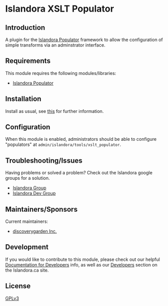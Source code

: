 # Islandora XSLT Populator

## Introduction

A plugin for the [Islandora Populator](http://github.com/discoverygarden/islandora_populator) framework to allow the configuration of simple transforms via an adminstrator interface.

## Requirements

This module requires the following modules/libraries:

* [Islandora Populator](http://github.com/discoverygarden/islandora_populator)

## Installation

Install as usual, see [this](https://drupal.org/documentation/install/modules-themes/modules-7) for further information.

## Configuration

When this module is enabled, administrators should be able to configure "populators" at `admin/islandora/tools/xslt_populator`.

## Troubleshooting/Issues

Having problems or solved a problem? Check out the Islandora google groups for a solution.

* [Islandora Group](https://groups.google.com/forum/?hl=en&fromgroups#!forum/islandora)
* [Islandora Dev Group](https://groups.google.com/forum/?hl=en&fromgroups#!forum/islandora-dev)

## Maintainers/Sponsors

Current maintainers:

* [discoverygarden Inc.](https://github.com/discoverygarden)

## Development

If you would like to contribute to this module, please check out our helpful [Documentation for Developers](https://github.com/Islandora/islandora/wiki#wiki-documentation-for-developers) info, as well as our [Developers](http://islandora.ca/developers) section on the Islandora.ca site.

## License

[GPLv3](http://www.gnu.org/licenses/gpl-3.0.txt)
